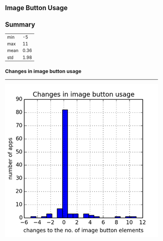 ## Image Button Usage

## Summary
|            |                         |
|------------|-------------------------|
| min        | -5                      |
| max        | 11                      |
| mean       | 0.36                    |
| std        | 1.98                    |

### Changes in image button usage

* * *
![Histogram of changes in image button usage](./images/image_button_usage.png)
